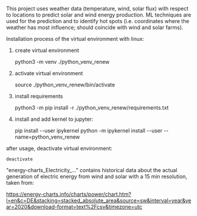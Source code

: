 This project uses weather data (temperature, wind, solar flux) with respect to locations to predict solar and wind energy production. ML techniques are used for the prediction and to identify hot spots (i.e. coordinates where the weather has most influence; should coincide with wind and solar farms).

Installation process of the virtual environment with linux:

1. create virtual environment

	python3 -m venv ./python_venv_renew

2. activate virtual environment

	source ./python_venv_renew/bin/activate

3. install requirements

	python3 -m pip install -r ./python_venv_renew/requirements.txt

4. install and add kernel to jupyter:

	pip install --user ipykernel
	python -m ipykernel install --user --name=python_venv_renew

after usage, deactivate virtual environment:

	deactivate

"energy-charts_Electricity_..." contains historical data about the
actual generation of electric energy from wind and solar with a 15 min
resolution, taken from:

https://energy-charts.info/charts/power/chart.htm?l=en&c=DE&stacking=stacked_absolute_area&source=sw&interval=year&year=2020&download-format=text%2Fcsv&timezone=utc

